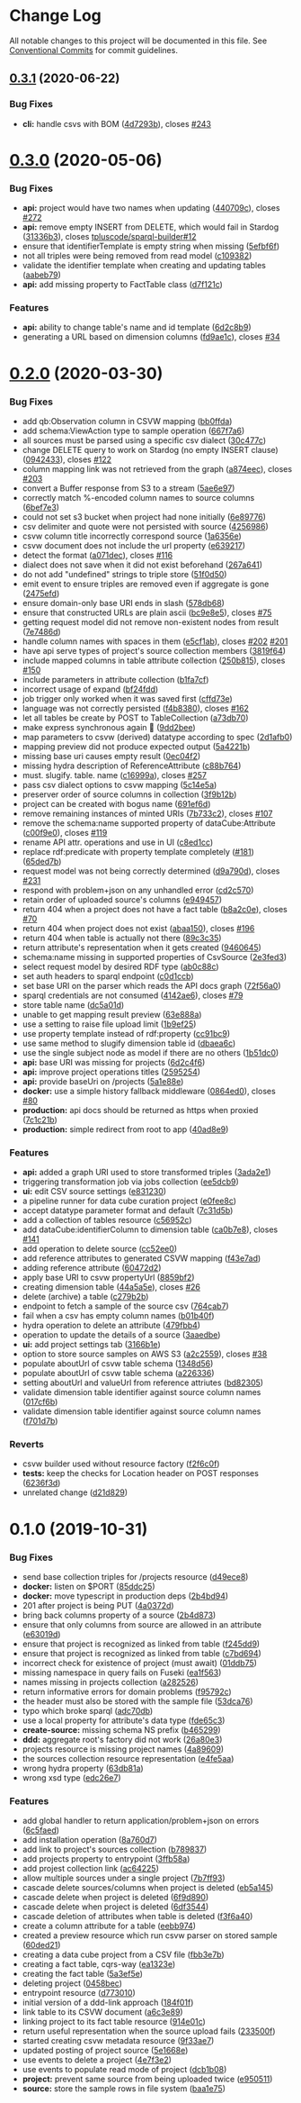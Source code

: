# Change Log

All notable changes to this project will be documented in this file.
See [Conventional Commits](https://conventionalcommits.org) for commit guidelines.

## [0.3.1](https://github.com/zazuko/data-cube-curation/compare/data-cube-curation-api@0.3.0...data-cube-curation-api@0.3.1) (2020-06-22)


### Bug Fixes

* **cli:** handle csvs with BOM ([4d7293b](https://github.com/zazuko/data-cube-curation/commit/4d7293b)), closes [#243](https://github.com/zazuko/data-cube-curation/issues/243)





# [0.3.0](https://github.com/zazuko/data-cube-curation/compare/data-cube-curation-api@0.2.0...data-cube-curation-api@0.3.0) (2020-05-06)


### Bug Fixes

* **api:** project would have two names when updating ([440709c](https://github.com/zazuko/data-cube-curation/commit/440709c)), closes [#272](https://github.com/zazuko/data-cube-curation/issues/272)
* **api:** remove empty INSERT from DELETE, which would fail in Stardog ([31336b3](https://github.com/zazuko/data-cube-curation/commit/31336b3)), closes [tpluscode/sparql-builder#12](https://github.com/tpluscode/sparql-builder/issues/12)
* ensure that identifierTemplate is empty string when missing ([5efbf6f](https://github.com/zazuko/data-cube-curation/commit/5efbf6f))
* not all triples were being removed from read model ([c109382](https://github.com/zazuko/data-cube-curation/commit/c109382))
* validate the identifier template when creating and updating tables ([aabeb79](https://github.com/zazuko/data-cube-curation/commit/aabeb79))
* **api:** add missing property to FactTable class ([d7f121c](https://github.com/zazuko/data-cube-curation/commit/d7f121c))


### Features

* **api:** ability to change table's name and id template ([6d2c8b9](https://github.com/zazuko/data-cube-curation/commit/6d2c8b9))
* generating a URL based on dimension columns ([fd9ae1c](https://github.com/zazuko/data-cube-curation/commit/fd9ae1c)), closes [#34](https://github.com/zazuko/data-cube-curation/issues/34)





# [0.2.0](https://github.com/zazuko/data-cube-curation/compare/data-cube-curation-api@0.1.0...data-cube-curation-api@0.2.0) (2020-03-30)


### Bug Fixes

* add qb:Observation column in CSVW mapping ([bb0ffda](https://github.com/zazuko/data-cube-curation/commit/bb0ffda))
* add schema:ViewAction type to sample operation ([667f7a6](https://github.com/zazuko/data-cube-curation/commit/667f7a6))
* all sources must be parsed using a specific csv dialect ([30c477c](https://github.com/zazuko/data-cube-curation/commit/30c477c))
* change DELETE query to work on Stardog (no empty INSERT clause) ([0942433](https://github.com/zazuko/data-cube-curation/commit/0942433)), closes [#122](https://github.com/zazuko/data-cube-curation/issues/122)
* column mapping link was not retrieved from the graph ([a874eec](https://github.com/zazuko/data-cube-curation/commit/a874eec)), closes [#203](https://github.com/zazuko/data-cube-curation/issues/203)
* convert a Buffer response from S3 to a stream ([5ae6e97](https://github.com/zazuko/data-cube-curation/commit/5ae6e97))
* correctly match %-encoded column names to source columns ([6bef7e3](https://github.com/zazuko/data-cube-curation/commit/6bef7e3))
* could not set s3 bucket when project had none initially ([6e89776](https://github.com/zazuko/data-cube-curation/commit/6e89776))
* csv delimiter and quote were not persisted with source ([4256986](https://github.com/zazuko/data-cube-curation/commit/4256986))
* csvw column title incorrectly correspond source ([1a6356e](https://github.com/zazuko/data-cube-curation/commit/1a6356e))
* csvw document does not include the url property ([e639217](https://github.com/zazuko/data-cube-curation/commit/e639217))
* detect the format ([a071dec](https://github.com/zazuko/data-cube-curation/commit/a071dec)), closes [#116](https://github.com/zazuko/data-cube-curation/issues/116)
* dialect does not save when it did not exist beforehand ([267a641](https://github.com/zazuko/data-cube-curation/commit/267a641))
* do not add "undefined" strings to triple store ([51f0d50](https://github.com/zazuko/data-cube-curation/commit/51f0d50))
* emit event to ensure triples are removed even if aggregate is gone ([2475efd](https://github.com/zazuko/data-cube-curation/commit/2475efd))
* ensure domain-only base URI ends in slash ([578db68](https://github.com/zazuko/data-cube-curation/commit/578db68))
* ensure that constructed URLs are plain ascii ([bc9e8e5](https://github.com/zazuko/data-cube-curation/commit/bc9e8e5)), closes [#75](https://github.com/zazuko/data-cube-curation/issues/75)
* getting request model did not remove non-existent nodes from result ([7e7486d](https://github.com/zazuko/data-cube-curation/commit/7e7486d))
* handle column names with spaces in them ([e5cf1ab](https://github.com/zazuko/data-cube-curation/commit/e5cf1ab)), closes [#202](https://github.com/zazuko/data-cube-curation/issues/202) [#201](https://github.com/zazuko/data-cube-curation/issues/201)
* have api serve types of project's source collection members ([3819f64](https://github.com/zazuko/data-cube-curation/commit/3819f64))
* include mapped columns in table attribute collection ([250b815](https://github.com/zazuko/data-cube-curation/commit/250b815)), closes [#150](https://github.com/zazuko/data-cube-curation/issues/150)
* include parameters in attribute collection ([b1fa7cf](https://github.com/zazuko/data-cube-curation/commit/b1fa7cf))
* incorrect usage of expand ([bf24fdd](https://github.com/zazuko/data-cube-curation/commit/bf24fdd))
* job trigger only worked when it was saved first ([cffd73e](https://github.com/zazuko/data-cube-curation/commit/cffd73e))
* language was not correctly persisted ([f4b8380](https://github.com/zazuko/data-cube-curation/commit/f4b8380)), closes [#162](https://github.com/zazuko/data-cube-curation/issues/162)
* let all tables be create by POST to TableCollection ([a73db70](https://github.com/zazuko/data-cube-curation/commit/a73db70))
* make express synchronous again 🚀 ([9dd2bee](https://github.com/zazuko/data-cube-curation/commit/9dd2bee))
* map parameters to csvw (derived) datatype according to spec ([2d1afb0](https://github.com/zazuko/data-cube-curation/commit/2d1afb0))
* mapping preview did not produce expected output ([5a4221b](https://github.com/zazuko/data-cube-curation/commit/5a4221b))
* missing base uri causes empty result ([0ec04f2](https://github.com/zazuko/data-cube-curation/commit/0ec04f2))
* missing hydra description of ReferenceAttribute ([c88b764](https://github.com/zazuko/data-cube-curation/commit/c88b764))
* must. slugify. table. name ([c16999a](https://github.com/zazuko/data-cube-curation/commit/c16999a)), closes [#257](https://github.com/zazuko/data-cube-curation/issues/257)
* pass csv dialect options to csvw mapping ([5c14e5a](https://github.com/zazuko/data-cube-curation/commit/5c14e5a))
* preserver order of source columns in collection ([3f9b12b](https://github.com/zazuko/data-cube-curation/commit/3f9b12b))
* project can be created with bogus name ([691ef6d](https://github.com/zazuko/data-cube-curation/commit/691ef6d))
* remove remaining instances of minted URIs ([7b733c2](https://github.com/zazuko/data-cube-curation/commit/7b733c2)), closes [#107](https://github.com/zazuko/data-cube-curation/issues/107)
* remove the schema:name supported property of dataCube:Attribute ([c00f9e0](https://github.com/zazuko/data-cube-curation/commit/c00f9e0)), closes [#119](https://github.com/zazuko/data-cube-curation/issues/119)
* rename API attr. operations and use in UI ([c8ed1cc](https://github.com/zazuko/data-cube-curation/commit/c8ed1cc))
* replace rdf:predicate with property template completely ([#181](https://github.com/zazuko/data-cube-curation/issues/181)) ([65ded7b](https://github.com/zazuko/data-cube-curation/commit/65ded7b))
* request model was not being correctly determined ([d9a790d](https://github.com/zazuko/data-cube-curation/commit/d9a790d)), closes [#231](https://github.com/zazuko/data-cube-curation/issues/231)
* respond with problem+json on any unhandled error ([cd2c570](https://github.com/zazuko/data-cube-curation/commit/cd2c570))
* retain order of uploaded source's columns ([e949457](https://github.com/zazuko/data-cube-curation/commit/e949457))
* return 404 when a project does not have a fact table ([b8a2c0e](https://github.com/zazuko/data-cube-curation/commit/b8a2c0e)), closes [#70](https://github.com/zazuko/data-cube-curation/issues/70)
* return 404 when project does not exist ([abaa150](https://github.com/zazuko/data-cube-curation/commit/abaa150)), closes [#196](https://github.com/zazuko/data-cube-curation/issues/196)
* return 404 when table is actually not there ([89c3c35](https://github.com/zazuko/data-cube-curation/commit/89c3c35))
* return attribute's representation when it gets created ([9460645](https://github.com/zazuko/data-cube-curation/commit/9460645))
* schema:name missing in supported properties of CsvSource ([2e3fed3](https://github.com/zazuko/data-cube-curation/commit/2e3fed3))
* select request model by desired RDF type ([ab0c88c](https://github.com/zazuko/data-cube-curation/commit/ab0c88c))
* set auth headers to sparql endpoint ([c0d1ccb](https://github.com/zazuko/data-cube-curation/commit/c0d1ccb))
* set base URI on the parser which reads the API docs graph ([72f56a0](https://github.com/zazuko/data-cube-curation/commit/72f56a0))
* sparql credentials are not consumed ([4142ae6](https://github.com/zazuko/data-cube-curation/commit/4142ae6)), closes [#79](https://github.com/zazuko/data-cube-curation/issues/79)
* store table name ([dc5a01d](https://github.com/zazuko/data-cube-curation/commit/dc5a01d))
* unable to get mapping result preview ([63e888a](https://github.com/zazuko/data-cube-curation/commit/63e888a))
* use a setting to raise file upload limit ([1b9ef25](https://github.com/zazuko/data-cube-curation/commit/1b9ef25))
* use property template instead of rdf:property ([cc91bc9](https://github.com/zazuko/data-cube-curation/commit/cc91bc9))
* use same method to slugify dimension table id ([dbaea6c](https://github.com/zazuko/data-cube-curation/commit/dbaea6c))
* use the single subject node as model if there are no others ([1b51dc0](https://github.com/zazuko/data-cube-curation/commit/1b51dc0))
* **api:** base URI was missing for projects ([6d2c4f6](https://github.com/zazuko/data-cube-curation/commit/6d2c4f6))
* **api:** improve project operations titles ([2595254](https://github.com/zazuko/data-cube-curation/commit/2595254))
* **api:** provide baseUri on /projects ([5a1e88e](https://github.com/zazuko/data-cube-curation/commit/5a1e88e))
* **docker:** use a simple history fallback middleware ([0864ed0](https://github.com/zazuko/data-cube-curation/commit/0864ed0)), closes [#80](https://github.com/zazuko/data-cube-curation/issues/80)
* **production:** api docs should be returned as https when proxied ([7c1c21b](https://github.com/zazuko/data-cube-curation/commit/7c1c21b))
* **production:** simple redirect from root to app ([40ad8e9](https://github.com/zazuko/data-cube-curation/commit/40ad8e9))


### Features

* **api:** added a graph URI used to store transformed triples ([3ada2e1](https://github.com/zazuko/data-cube-curation/commit/3ada2e1))
* triggering transformation job via jobs collection ([ee5dcb9](https://github.com/zazuko/data-cube-curation/commit/ee5dcb9))
* **ui:** edit CSV source settings ([e831230](https://github.com/zazuko/data-cube-curation/commit/e831230))
* a pipeline runner for data cube curation project ([e0fee8c](https://github.com/zazuko/data-cube-curation/commit/e0fee8c))
* accept datatype parameter format and default ([7c31d5b](https://github.com/zazuko/data-cube-curation/commit/7c31d5b))
* add a collection of tables resource ([c56952c](https://github.com/zazuko/data-cube-curation/commit/c56952c))
* add dataCube:identifierColumn to dimension table ([ca0b7e8](https://github.com/zazuko/data-cube-curation/commit/ca0b7e8)), closes [#141](https://github.com/zazuko/data-cube-curation/issues/141)
* add operation to delete source ([cc52ee0](https://github.com/zazuko/data-cube-curation/commit/cc52ee0))
* add reference attributes to generated CSVW mapping ([f43e7ad](https://github.com/zazuko/data-cube-curation/commit/f43e7ad))
* adding reference attribute ([60472d2](https://github.com/zazuko/data-cube-curation/commit/60472d2))
* apply base URI to csvw propertyUrl ([8859bf2](https://github.com/zazuko/data-cube-curation/commit/8859bf2))
* creating dimension table ([44a5a5e](https://github.com/zazuko/data-cube-curation/commit/44a5a5e)), closes [#26](https://github.com/zazuko/data-cube-curation/issues/26)
* delete (archive) a table ([c279b2b](https://github.com/zazuko/data-cube-curation/commit/c279b2b))
* endpoint to fetch a sample of the source csv ([764cab7](https://github.com/zazuko/data-cube-curation/commit/764cab7))
* fail when a csv has empty column names ([b01b40f](https://github.com/zazuko/data-cube-curation/commit/b01b40f))
* hydra operation to delete an attribute ([479fbb4](https://github.com/zazuko/data-cube-curation/commit/479fbb4))
* operation to update the details of a source ([3aaedbe](https://github.com/zazuko/data-cube-curation/commit/3aaedbe))
* **ui:** add project settings tab ([3166b1e](https://github.com/zazuko/data-cube-curation/commit/3166b1e))
* option to store source samples on AWS S3 ([a2c2559](https://github.com/zazuko/data-cube-curation/commit/a2c2559)), closes [#38](https://github.com/zazuko/data-cube-curation/issues/38)
* populate aboutUrl of csvw table schema ([1348d56](https://github.com/zazuko/data-cube-curation/commit/1348d56))
* populate aboutUrl of csvw table schema ([a226336](https://github.com/zazuko/data-cube-curation/commit/a226336))
* setting aboutUrl and valueUrl from reference attriutes ([bd82305](https://github.com/zazuko/data-cube-curation/commit/bd82305))
* validate dimension table identifier against source column names ([017cf6b](https://github.com/zazuko/data-cube-curation/commit/017cf6b))
* validate dimension table identifier against source column names ([f701d7b](https://github.com/zazuko/data-cube-curation/commit/f701d7b))


### Reverts

* csvw builder used without resource factory ([f2f6c0f](https://github.com/zazuko/data-cube-curation/commit/f2f6c0f))
* **tests:** keep the checks for Location header on POST responses ([6236f3d](https://github.com/zazuko/data-cube-curation/commit/6236f3d))
* unrelated change ([d21d829](https://github.com/zazuko/data-cube-curation/commit/d21d829))





# 0.1.0 (2019-10-31)


### Bug Fixes

* send base collection triples for /projects resource ([d49ece8](https://github.com/zazuko/data-cube-curation/commit/d49ece8))
* **docker:** listen on $PORT ([85ddc25](https://github.com/zazuko/data-cube-curation/commit/85ddc25))
* **docker:** move typescript in production deps ([2b4bd94](https://github.com/zazuko/data-cube-curation/commit/2b4bd94))
* 201 after project is being PUT ([4a0372d](https://github.com/zazuko/data-cube-curation/commit/4a0372d))
* bring back columns property of a source ([2b4d873](https://github.com/zazuko/data-cube-curation/commit/2b4d873))
* ensure that only columns from source are allowed in an attribute ([e63019d](https://github.com/zazuko/data-cube-curation/commit/e63019d))
* ensure that project is recognized as linked from table ([f245dd9](https://github.com/zazuko/data-cube-curation/commit/f245dd9))
* ensure that project is recognized as linked from table ([c7bd694](https://github.com/zazuko/data-cube-curation/commit/c7bd694))
* incorrect check for existence of project (must await) ([01ddb75](https://github.com/zazuko/data-cube-curation/commit/01ddb75))
* missing namespace in query fails on Fuseki ([ea1f563](https://github.com/zazuko/data-cube-curation/commit/ea1f563))
* names missing in projects collection ([a282526](https://github.com/zazuko/data-cube-curation/commit/a282526))
* return informative errors for domain problems ([f95792c](https://github.com/zazuko/data-cube-curation/commit/f95792c))
* the header must also be stored with the sample file ([53dca76](https://github.com/zazuko/data-cube-curation/commit/53dca76))
* typo which broke sparql ([adc70db](https://github.com/zazuko/data-cube-curation/commit/adc70db))
* use a local property for attribute's data type ([fde65c3](https://github.com/zazuko/data-cube-curation/commit/fde65c3))
* **create-source:** missing schema NS prefix ([b465299](https://github.com/zazuko/data-cube-curation/commit/b465299))
* **ddd:** aggregate root's factory did not work ([26a80e3](https://github.com/zazuko/data-cube-curation/commit/26a80e3))
* projects resource is missing project names ([4a89609](https://github.com/zazuko/data-cube-curation/commit/4a89609))
* the sources collection resource representation ([e4fe5aa](https://github.com/zazuko/data-cube-curation/commit/e4fe5aa))
* wrong hydra property ([63db81a](https://github.com/zazuko/data-cube-curation/commit/63db81a))
* wrong xsd type ([edc26e7](https://github.com/zazuko/data-cube-curation/commit/edc26e7))


### Features

* add global handler to return application/problem+json on errors ([6c5faed](https://github.com/zazuko/data-cube-curation/commit/6c5faed))
* add installation operation ([8a760d7](https://github.com/zazuko/data-cube-curation/commit/8a760d7))
* add link to project's sources collection ([b789837](https://github.com/zazuko/data-cube-curation/commit/b789837))
* add projects property to entrypoint ([3ffb58a](https://github.com/zazuko/data-cube-curation/commit/3ffb58a))
* add projest collection link ([ac64225](https://github.com/zazuko/data-cube-curation/commit/ac64225))
* allow multiple sources under a single project ([7b7ff93](https://github.com/zazuko/data-cube-curation/commit/7b7ff93))
* cascade delete sources/columns when project is deleted ([eb5a145](https://github.com/zazuko/data-cube-curation/commit/eb5a145))
* cascade delete when project is deleted ([6f9d890](https://github.com/zazuko/data-cube-curation/commit/6f9d890))
* cascade delete when project is deleted ([6df3544](https://github.com/zazuko/data-cube-curation/commit/6df3544))
* cascade deletion of attributes when table is deleted ([f3f6a40](https://github.com/zazuko/data-cube-curation/commit/f3f6a40))
* create a column attribute for a table ([eebb974](https://github.com/zazuko/data-cube-curation/commit/eebb974))
* created a preview resource which run csvw parser on stored sample ([60ded21](https://github.com/zazuko/data-cube-curation/commit/60ded21))
* creating a data cube project from a CSV file ([fbb3e7b](https://github.com/zazuko/data-cube-curation/commit/fbb3e7b))
* creating a fact table, cqrs-way ([ea1323e](https://github.com/zazuko/data-cube-curation/commit/ea1323e))
* creating the fact table ([5a3ef5e](https://github.com/zazuko/data-cube-curation/commit/5a3ef5e))
* deleting project ([0458bec](https://github.com/zazuko/data-cube-curation/commit/0458bec))
* entrypoint resource ([d773010](https://github.com/zazuko/data-cube-curation/commit/d773010))
* initial version of a ddd-link approach ([184f01f](https://github.com/zazuko/data-cube-curation/commit/184f01f))
* link table to its CSVW document ([a6c3e89](https://github.com/zazuko/data-cube-curation/commit/a6c3e89))
* linking project to its fact table resource ([914e01c](https://github.com/zazuko/data-cube-curation/commit/914e01c))
* return useful representation when the source upload fails ([233500f](https://github.com/zazuko/data-cube-curation/commit/233500f))
* started creating csvw metadata resource ([9f33ae7](https://github.com/zazuko/data-cube-curation/commit/9f33ae7))
* updated posting of project source ([5e1668e](https://github.com/zazuko/data-cube-curation/commit/5e1668e))
* use events to delete a project ([4e7f3e2](https://github.com/zazuko/data-cube-curation/commit/4e7f3e2))
* use events to populate read mode of project ([dcb1b08](https://github.com/zazuko/data-cube-curation/commit/dcb1b08))
* **project:** prevent same source from being uploaded twice ([e950511](https://github.com/zazuko/data-cube-curation/commit/e950511))
* **source:** store the sample rows in file system ([baa1e75](https://github.com/zazuko/data-cube-curation/commit/baa1e75))
